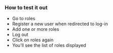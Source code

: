 ### How to test it out
* Go to roles
* Register a new user when redirected to log-in
* Add one or more roles
* Log out
* Click on roles again
* You'll see the list of roles displayed